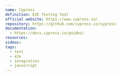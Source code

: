 ```yaml
---
name: Cypress
definition: E2E Testing Tool
official website: https://www.cypress.io/
repository: https://github.com/cypress-io/cypress
documentation:
  - https://docs.cypress.io/guides/
resources: 
videos: 
tags:
  - test
  - e2e
  - integration
  - javascript
---
```


